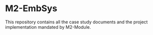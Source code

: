 # M2-EmbSys
This repository contains all the case study documents and the project implementation mandated by M2-Module.
